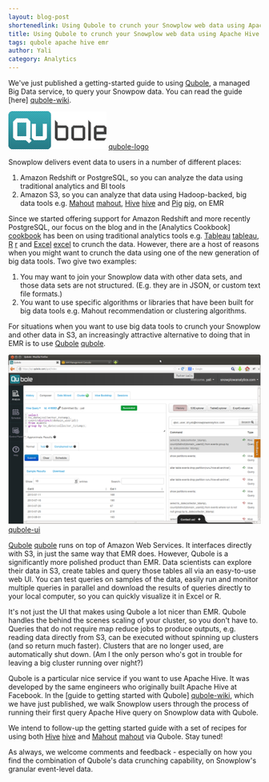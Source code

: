 ```yaml
---
layout: blog-post
shortenedlink: Using Qubole to crunch your Snowplow web data using Apache Hive
title: Using Qubole to crunch your Snowplow web data using Apache Hive
tags: qubole apache hive emr
author: Yali
category: Analytics
---
```


We've just published a getting-started guide to using [Qubole][qubole], a managed Big Data service, to query your Snowpow data. You can read the guide [here] [qubole-wiki].

![qubole-logo] [qubole-logo]

Snowplow delivers event data to users in a number of different places:

1. Amazon Redshift or PostgreSQL, so you can analyze the data using traditional analytics and BI tools
2. Amazon S3, so you can analyze that data using Hadoop-backed, big data tools e.g. [Mahout] [mahout], [Hive] [hive] and [Pig] [pig], on EMR

Since we started offering support for Amazon Redshift and more recently PostgreSQL, our focus on the blog and in the [Analytics Cookbook] [cookbook] has been on using traditional analytics tools e.g. [Tableau] [tableau], [R] [r] and [Excel] [excel] to crunch the data. However, there are a host of reasons when you might want to crunch the data using one of the new generation of big data tools. Two give two examples:

1. You may want to join your Snowplow data with other data sets, and those data sets are not structured. (E.g. they are in JSON, or custom text file formats.)
2. You want to use specific algorithms or libraries that have been built for big data tools e.g. Mahout recommendation or clustering algorithms.

<!--more-->

For situations when you want to use big data tools to crunch your Snowplow and other data in S3, an increasingly attractive alternative to doing that in EMR is to use [Qubole] [qubole].

![qubole-ui] [qubole-ui]

[Qubole] [qubole] runs on top of Amazon Web Services. It interfaces directly with S3, in just the same way that EMR does. However, Qubole is a significantly more polished product than EMR. Data scientists can  explore their data in S3, create tables and query those tables all via an easy-to-use web UI. You can test queries on samples of the data, easily run and monitor multiple queries in parallel and download the results of queries directly to your local computer, so you can quickly visualize it in Excel or R.

It's not just the UI that makes using Qubole a lot nicer than EMR. Qubole handles the behind the scenes scaling of your cluster, so you don't have to. Queries that do not require map reduce jobs to produce outputs, e.g. reading data directly from S3, can be executed without spinning up clusters (and so return much faster). Clusters that are no longer used, are automatically shut down. (Am I the only person who's got in trouble for leaving a big cluster running over night?)

Qubole is a particular nice service if you want to use Apache Hive. It was developed by the same engineers who originally built Apache Hive at Facebook. In the [guide to getting started with Qubole] [qubole-wiki], which we have just published, we walk Snowplow users through the process of running their first query Apache Hive query on Snowplow data with Qubole.

We intend to follow-up the getting started guide with a set of recipes for using both [Hive] [hive] and [Mahout] [mahout] via Qubole. Stay tuned!

As always, we welcome comments and feedback - especially on how you find the combination of Qubole's data crunching capability, on Snowplow's granular event-level data.




[cookbook]: /analytics/index.html
[qubole]: http://www.qubole.com/#All
[qubole-ui]: /static/img/blog/2013/09/qubole-ui.png
[qubole-wiki]: https://github.com/snowplow/snowplow/wiki/Setting-up-Qubole-to-analyze-Snowplow-data-using-Apache-Hive
[qubole-logo]: /static/img/blog/2013/09/qubole-logo.png
[tableau]: http://www.tableausoftware.com/
[r]: http://cran.r-project.org/
[excel]: http://office.microsoft.com/en-gb/excel/
[pig]: http://pig.apache.org/
[hive]: http://hive.apache.org/
[mahout]: http://mahout.apache.org/